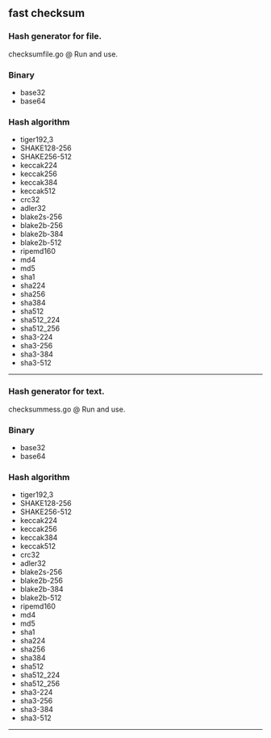 **fast checksum**
------------------
### Hash generator for file. ###

checksumfile.go @ Run and use.

### Binary ###
- base32
- base64

### Hash algorithm ###
- tiger192,3
- SHAKE128-256
- SHAKE256-512
- keccak224
- keccak256
- keccak384
- keccak512
- crc32
- adler32
- blake2s-256
- blake2b-256
- blake2b-384
- blake2b-512
- ripemd160
- md4
- md5
- sha1
- sha224
- sha256
- sha384
- sha512
- sha512_224
- sha512_256
- sha3-224
- sha3-256
- sha3-384
- sha3-512
------------------

### Hash generator for text. ###

checksummess.go @ Run and use.

### Binary ###
- base32
- base64

### Hash algorithm ###
- tiger192,3
- SHAKE128-256
- SHAKE256-512
- keccak224
- keccak256
- keccak384
- keccak512
- crc32
- adler32
- blake2s-256
- blake2b-256
- blake2b-384
- blake2b-512
- ripemd160
- md4
- md5
- sha1
- sha224
- sha256
- sha384
- sha512
- sha512_224
- sha512_256
- sha3-224
- sha3-256
- sha3-384
- sha3-512
------------------
